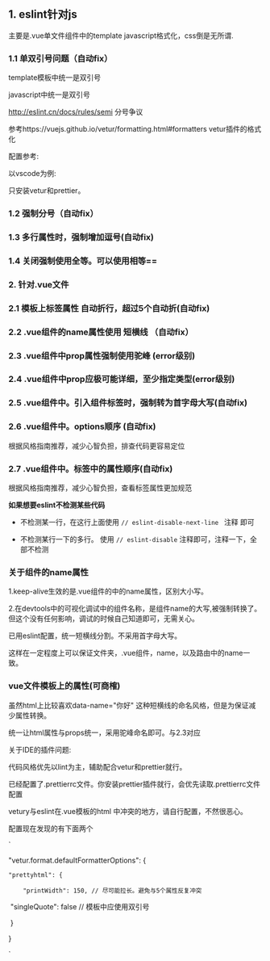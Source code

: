 ## 1.  eslint针对js

主要是.vue单文件组件中的template javascript格式化，css倒是无所谓.

### 1.1 单双引号问题（自动fix）

template模板中统一是双引号

javascript中统一是双引号

http://eslint.cn/docs/rules/semi 分号争议

参考https://vuejs.github.io/vetur/formatting.html#formatters vetur插件的格式化

配置参考:

以vscode为例:

只安装vetur和prettier。



### 1.2 强制分号（自动fix）



### 1.3 多行属性时，强制增加逗号(自动fix)



### 1.4 关闭强制使用全等。可以使用相等==



### 2. 针对.vue文件



### 2.1 模板上标签属性 自动折行，超过5个自动折(自动fix)



### 2.2 .vue组件的name属性使用 短横线 （自动fix）



### 2.3 .vue组件中prop属性强制使用驼峰 (error级别)



### 2.4  .vue组件中prop应极可能详细，至少指定类型(error级别)



### 2.5 .vue组件中。引入组件标签时，强制转为首字母大写(自动fix)



### 2.6 .vue组件中。options顺序 (自动fix)

根据风格指南推荐，减少心智负担，排查代码更容易定位



### 2.7 .vue组件中。标签中的属性顺序(自动fix)

根据风格指南推荐，减少心智负担，查看标签属性更加规范





**如果想要eslint不检测某些代码**

- 不检测某一行，在这行上面使用 `// eslint-disable-next-line `   注释 即可

- 不检测某行一下的多行。 使用 ` // eslint-disable `      注释即可，注释一下，全部不检测

  





### 关于组件的name属性

1.keep-alive生效的是.vue组件的中的name属性，区别大小写。

2.在devtools中的可视化调试中的组件名称，是组件name的大写,被强制转换了。但这个没有任何影响，调试的时候自己知道即可，无需关心。



已用eslint配置，统一短横线分割。不采用首字母大写。

这样在一定程度上可以保证文件夹，.vue组件，name，以及路由中的name一致。





### vue文件模板上的属性(可商榷)

虽然html上比较喜欢data-name="你好" 这种短横线的命名风格，但是为保证减少属性转换。

统一让html属性与props统一，采用驼峰命名即可。与2.3对应



关于IDE的插件问题:

代码风格优先以lint为主，辅助配合vetur和prettier就行。

已经配置了.prettierrc文件。你安装prettier插件就行，会优先读取.prettierrc文件配置





vetury与eslint在.vue模板的html 中冲突的地方，请自行配置，不然很恶心。

配置现在发现的有下面两个

`

 "vetur.format.defaultFormatterOptions": {

  	"prettyhtml": {

   		"printWidth": 150, // 尽可能拉长。避免与5个属性反复冲突

​		   "singleQuote": false // 模板中应使用双引号

​	  }

 }

`

